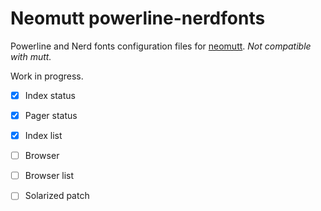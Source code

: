 
# Neomutt powerline-nerdfonts

Powerline and Nerd fonts configuration files for [neomutt][1].
*Not compatible with mutt.*

Work in progress.


* [x] Index status
* [x] Pager status
* [x] Index list
* [ ] Browser
* [ ] Browser list
* [ ] Solarized patch


[1]: https://github.com/neomutt
